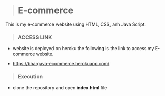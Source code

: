 ># E-commerce 

This is my e-commerce website using HTML, CSS, anh Java Script.

>### ACCESS LINK 
 * website is deployed on heroku the following is the link to access my E-commerce website.

 * https://bhargava-ecommerce.herokuapp.com/

>### Execution 
 * clone the repository and open **index.html** file
